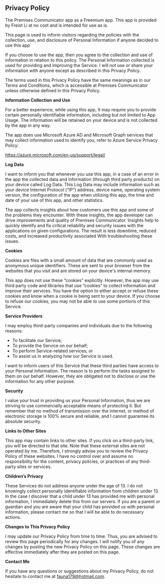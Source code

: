 ## Privacy Policy

The Premises Communicator app as a Freemium app. This app is provided by Freist Li at no cost and is intended for use as is.

This page is used to inform visitors regarding the policies with the collection, use, and disclosure of Personal Information if anyone decided to use this app

If you choose to use the app, then you agree to the collection and use of information in relation to this policy. The Personal Information collected is used for providing and improving the Service. I will not use or share your information with anyone except as described in this Privacy Policy.

The terms used in this Privacy Policy have the same meanings as in our Terms and Conditions, which is accessible at Premises Communicator unless otherwise defined in this Privacy Policy.

**Information Collection and Use**

For a better experience, while using this app, It may require you to provide certain personally identifiable information, including but not limited to App Usage. The information will be retained on your device and is not collected by the app in any way.

The app does use Microsoft Azure AD and Microsoft Graph services that may collect information used to identify you, refer to Azure Service Privacy Policy:

https://azure.microsoft.com/en-us/support/legal/

**Log Data**

I want to inform you that whenever you use this app, in a case of an error in the app the collected data and information (through third party products) on your device called Log Data. This Log Data may include information such as your device Internet Protocol (“IP”) address, device name, operating system version, the configuration of the app when utilizing this app, the time and date of your use of this app, and other statistics.

The app collects insights about how customers use this app and some of the problems they encounter. With these insights, the app developer can drive improvements and quality of Premises Communicator. Insights help to quickly identify and fix critical reliability and security issues with the applications on given configurations. The result is less downtime, reduced costs, and increased productivity associated With troubleshooting these issues.

**Cookies**

Cookies are files with a small amount of data that are commonly used as anonymous unique identifiers. These are sent to your browser from the websites that you visit and are stored on your device's internal memory.

This app does not use these “cookies” explicitly. However, the app may use third party code and libraries that use “cookies” to collect information and improve their services. You have the option to either accept or refuse these cookies and know when a cookie is being sent to your device. If you choose to refuse our cookies, you may not be able to use some portions of this Service.

**Service Providers**

I may employ third-party companies and individuals due to the following reasons:

*   To facilitate our Service;
*   To provide the Service on our behalf;
*   To perform Service-related services; or
*   To assist us in analyzing how our Service is used.

I want to inform users of this Service that these third parties have access to your Personal Information. The reason is to perform the tasks assigned to them on our behalf. However, they are obligated not to disclose or use the information for any other purpose.

**Security**

I value your trust in providing us your Personal Information, thus we are striving to use commercially acceptable means of protecting it. But remember that no method of transmission over the internet, or method of electronic storage is 100% secure and reliable, and I cannot guarantee its absolute security.

**Links to Other Sites**

This app may contain links to other sites. If you click on a third-party link, you will be directed to that site. Note that these external sites are not operated by me. Therefore, I strongly advise you to review the Privacy Policy of these websites. I have no control over and assume no responsibility for the content, privacy policies, or practices of any third-party sites or services.

**Children’s Privacy**

These Services do not address anyone under the age of 13\. I do not knowingly collect personally identifiable information from children under 13\. In the case I discover that a child under 13 has provided me with personal information, I immediately delete this from our servers. If you are a parent or guardian and you are aware that your child has provided us with personal information, please contact me so that I will be able to do necessary actions.

**Changes to This Privacy Policy**

I may update our Privacy Policy from time to time. Thus, you are advised to review this page periodically for any changes. I will notify you of any changes by posting the new Privacy Policy on this page. These changes are effective immediately after they are posted on this page.

**Contact Me**

If you have any questions or suggestions about my Privacy Policy, do not hesitate to contact me at fauna179@hotmail.com.
